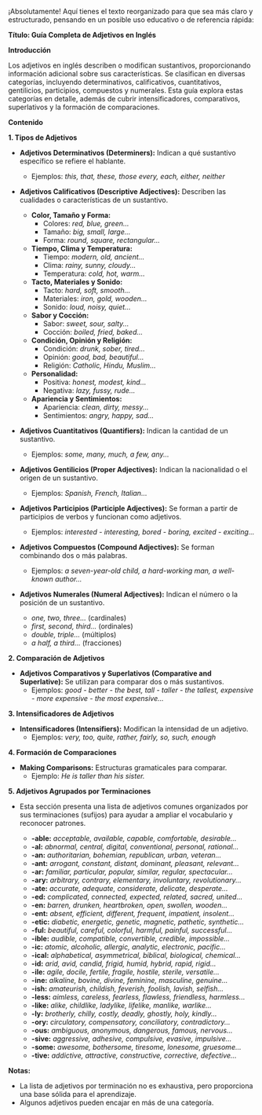 ¡Absolutamente! Aquí tienes el texto reorganizado para que sea más claro y estructurado, pensando en un posible uso educativo o de referencia rápida:

**Título: Guía Completa de Adjetivos en Inglés**

**Introducción**

Los adjetivos en inglés describen o modifican sustantivos, proporcionando información adicional sobre sus características. Se clasifican en diversas categorías, incluyendo determinativos, calificativos, cuantitativos, gentilicios, participios, compuestos y numerales. Esta guía explora estas categorías en detalle, además de cubrir intensificadores, comparativos, superlativos y la formación de comparaciones.

**Contenido**

**1. Tipos de Adjetivos**

*   **Adjetivos Determinativos (Determiners):** Indican a qué sustantivo específico se refiere el hablante.
    *   Ejemplos: *this, that, these, those   every, each, either, neither*

*   **Adjetivos Calificativos (Descriptive Adjectives):** Describen las cualidades o características de un sustantivo.
    *   **Color, Tamaño y Forma:**
        *   Colores: *red, blue, green...*
        *   Tamaño: *big, small, large...*
        *   Forma: *round, square, rectangular...*
    *   **Tiempo, Clima y Temperatura:**
        *   Tiempo: *modern, old, ancient...*
        *   Clima: *rainy, sunny, cloudy...*
        *   Temperatura: *cold, hot, warm...*
    *   **Tacto, Materiales y Sonido:**
        *   Tacto: *hard, soft, smooth...*
        *   Materiales: *iron, gold, wooden...*
        *   Sonido: *loud, noisy, quiet...*
    *   **Sabor y Cocción:**
        *   Sabor: *sweet, sour, salty...*
        *   Cocción: *boiled, fried, baked...*
    *   **Condición, Opinión y Religión:**
        *   Condición: *drunk, sober, tired...*
        *   Opinión: *good, bad, beautiful...*
        *   Religión: *Catholic, Hindu, Muslim...*
    *   **Personalidad:**
        *   Positiva: *honest, modest, kind...*
        *   Negativa: *lazy, fussy, rude...*
    *   **Apariencia y Sentimientos:**
        *   Apariencia: *clean, dirty, messy...*
        *   Sentimientos: *angry, happy, sad...*

*   **Adjetivos Cuantitativos (Quantifiers):** Indican la cantidad de un sustantivo.
    *   Ejemplos: *some, many, much, a few, any...*

*   **Adjetivos Gentilicios (Proper Adjectives):** Indican la nacionalidad o el origen de un sustantivo.
    *   Ejemplos: *Spanish, French, Italian...*

*   **Adjetivos Participios (Participle Adjectives):** Se forman a partir de participios de verbos y funcionan como adjetivos.
    *   Ejemplos: *interested - interesting, bored - boring, excited - exciting...*

*   **Adjetivos Compuestos (Compound Adjectives):** Se forman combinando dos o más palabras.
    *   Ejemplos: *a seven-year-old child, a hard-working man, a well-known author...*

*   **Adjetivos Numerales (Numeral Adjectives):** Indican el número o la posición de un sustantivo.
    *   *one, two, three...* (cardinales)
    *   *first, second, third...* (ordinales)
    *   *double, triple...* (múltiplos)
    *   *a half, a third...* (fracciones)

**2. Comparación de Adjetivos**

*   **Adjetivos Comparativos y Superlativos (Comparative and Superlative):** Se utilizan para comparar dos o más sustantivos.
    *   Ejemplos: *good - better - the best, tall - taller - the tallest, expensive - more expensive - the most expensive...*

**3. Intensificadores de Adjetivos**

*   **Intensificadores (Intensifiers):** Modifican la intensidad de un adjetivo.
    *   Ejemplos: *very, too, quite, rather, fairly, so, such, enough*

**4. Formación de Comparaciones**

*   **Making Comparisons:** Estructuras gramaticales para comparar.
    *   Ejemplo: *He is taller than his sister.*

**5. Adjetivos Agrupados por Terminaciones**

*   Esta sección presenta una lista de adjetivos comunes organizados por sus terminaciones (sufijos) para ayudar a ampliar el vocabulario y reconocer patrones.

    *   **-able:** *acceptable, available, capable, comfortable, desirable...*
    *   **-al:** *abnormal, central, digital, conventional, personal, rational...*
    *   **-an:** *authoritarian, bohemian, republican, urban, veteran...*
    *   **-ant:** *arrogant, constant, distant, dominant, pleasant, relevant...*
    *   **-ar:** *familiar, particular, popular, similar, regular, spectacular...*
    *   **-ary:** *arbitrary, contrary, elementary, involuntary, revolutionary...*
    *   **-ate:** *accurate, adequate, considerate, delicate, desperate...*
    *   **-ed:** *complicated, connected, expected, related, sacred, united...*
    *   **-en:** *barren, drunken, heartbroken, open, swollen, wooden...*
    *   **-ent:** *absent, efficient, different, frequent, impatient, insolent...*
    *   **-etic:** *diabetic, energetic, genetic, magnetic, pathetic, synthetic...*
    *   **-ful:** *beautiful, careful, colorful, harmful, painful, successful...*
    *   **-ible:** *audible, compatible, convertible, credible, impossible...*
    *   **-ic:** *atomic, alcoholic, allergic, analytic, electronic, pacific...*
    *   **-ical:** *alphabetical, asymmetrical, biblical, biological, chemical...*
    *   **-id:** *arid, avid, candid, frigid, humid, hybrid, rapid, rigid...*
    *   **-ile:** *agile, docile, fertile, fragile, hostile, sterile, versatile...*
    *   **-ine:** *alkaline, bovine, divine, feminine, masculine, genuine...*
    *   **-ish:** *amateurish, childish, feverish, foolish, lavish, selfish...*
    *   **-less:** *aimless, careless, fearless, flawless, friendless, harmless...*
    *   **-like:** *alike, childlike, ladylike, lifelike, manlike, warlike...*
    *   **-ly:** *brotherly, chilly, costly, deadly, ghostly, holy, kindly...*
    *   **-ory:** *circulatory, compensatory, conciliatory, contradictory...*
    *   **-ous:** *ambiguous, anonymous, dangerous, famous, nervous...*
    *   **-sive:** *aggressive, adhesive, compulsive, evasive, impulsive...*
    *   **-some:** *awesome, bothersome, tiresome, lonesome, gruesome...*
    *   **-tive:** *addictive, attractive, constructive, corrective, defective...*

**Notas:**

*   La lista de adjetivos por terminación no es exhaustiva, pero proporciona una base sólida para el aprendizaje.
*   Algunos adjetivos pueden encajar en más de una categoría.


